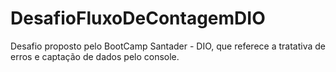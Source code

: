 # DesafioFluxoDeContagemDIO
Desafio proposto pelo BootCamp Santader - DIO, que referece a tratativa de erros e captação de dados pelo console.
